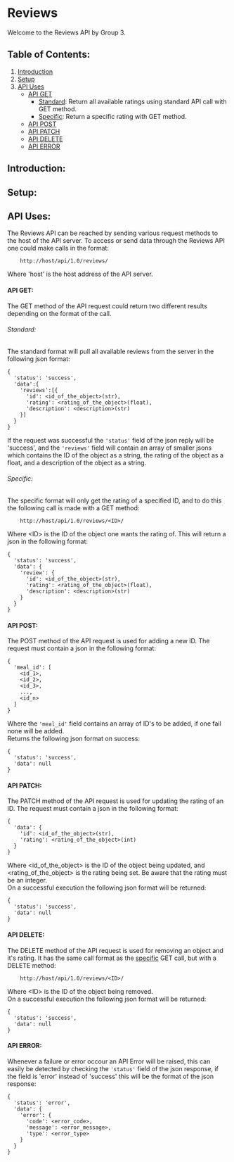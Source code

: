 # Reviews
Welcome to the Reviews API by Group 3.

## Table of Contents:
1. [Introduction](#introduction)
2. [Setup](#setup)
3. [API Uses](#api-uses)
    * [API GET](#api-get)
         * [Standard](#standard): Return all available ratings using standard API call with GET method.
         * [Specific](#specific): Return a specific rating with GET method.
    * [API POST](#api-post)
    * [API PATCH](#api-patch)
    * [API DELETE](#api-delete)
    * [API ERROR](#api-error)


## Introduction:

## Setup:

## API Uses:
The Reviews API can be reached by sending various request methods to the host of the API server.
To access or send data through the Reviews API one could make calls in the format:
```
	http://host/api/1.0/reviews/
```
Where 'host' is the host address of the API server.

#### API GET:
The GET method of the API request could return two different results depending on the format of the call.

###### Standard:
The standard format will pull all available reviews from the server in the following json format:
```
{
  'status': 'success',
  'data':{
    'reviews':[{
      'id': <id_of_the_object>(str),
      'rating': <rating_of_the_object>(float),
      'description': <description>(str)
    }]
  }
}
```
If the request was successful the ```'status'``` field of the json reply will be 'success', and the ```'reviews'``` field will contain an array of smaller jsons which contains the ID of the object as a string, the rating of the object as a float, and a description of the object as a string.

###### Specific:
The specific format will only get the rating of a specified ID, and to do this the following call is made with a GET method:
```
	http://host/api/1.0/reviews/<ID>/
```
Where \<ID\> is the ID of the object one wants the rating of. This will return a json in the following format:

```
{
  'status': 'success',
  'data': {
    'review': {
      'id': <id_of_the_object>(str),
      'rating': <rating_of_the_object>(float),
      'description': <description>(str)
    }
  }
}
```

#### API POST:
The POST method of the API request is used for adding a new ID. The request must contain a json in the following format:
```
{
  'meal_id': [
    <id_1>,
    <id_2>,
    <id_3>,
    ...,
    <id_n>
  ]
}
```
Where the ```'meal_id'``` field contains an array of ID's to be added, if one fail none will be added.\
Returns the following json format on success:
```
{
  'status': 'success',
  'data': null
}
```

#### API PATCH:
The PATCH method of the API request is used for updating the rating of an ID. The request must contain a json in the following format:
```
{
  'data': {
    'id': <id_of_the_object>(str),
    'rating': <rating_of_the_object>(int)
  }
}
```
Where \<id_of_the_object\> is the ID of the object being updated, and \<rating_of_the_object\> is the rating being set. Be aware that the rating must be an integer.\
On a successful execution the following json format will be returned:
```
{
  'status': 'success',
  'data': null
}
```

#### API DELETE:
The DELETE method of the API request is used for removing an object and it's rating. It has the same call format as the [specific](#specific) GET call, but with a DELETE method:
```
	http://host/api/1.0/reviews/<ID>/
```
Where \<ID\> is the ID of the object being removed.\
On a successful execution the following json format will be returned:
```
{
  'status': 'success',
  'data': null
}
```

#### API ERROR:
Whenever a failure or error occour an API Error will be raised, this can easily be detected by checking the ```'status'``` field of the json response, if the field is 'error' instead of 'success' this will be the format of the json response:
```
{
  'status': 'error',
  'data': {
    'error': {
      'code': <error_code>,
      'message': <error_message>,
      'type': <error_type>
    }
  }
}
```
